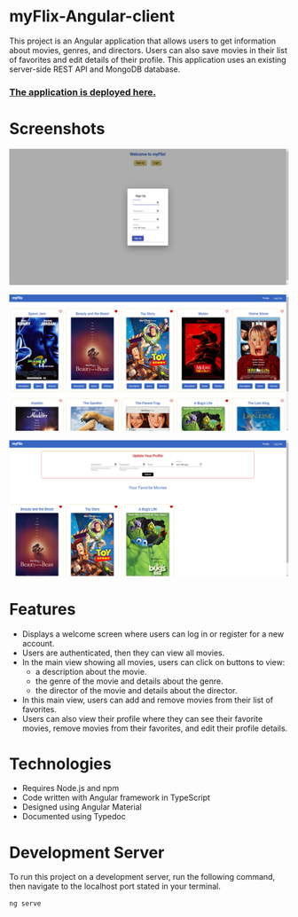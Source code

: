 # myFlix-Angular-client
This project is an Angular application that allows users to get information about movies, genres, and directors. Users can also save movies in their list of favorites and edit details of their profile. This application uses an existing server-side REST API and MongoDB database.

### [The application is deployed here.](https://bethiamchan.github.io/myFlix-Angular-client/)

# Screenshots
![Welcome screen](src/assets/myFlix-welcome.jpg)

![Main view with all movies](src/assets/myFlix-mainView.jpg)

![Profile view](src/assets/myFlix-profile.jpg)

# Features
* Displays a welcome screen where users can log in or register for a new account.
* Users are authenticated, then they can view all movies.
* In the main view showing all movies, users can click on buttons to view:
  * a description about the movie.
  * the genre of the movie and details about the genre.
  * the director of the movie and details about the director.
* In this main view, users can add and remove movies from their list of favorites.
* Users can also view their profile where they can see their favorite movies, remove movies from their favorites, and edit their profile details.

# Technologies
* Requires Node.js and npm
* Code written with Angular framework in TypeScript
* Designed using Angular Material
* Documented using Typedoc

# Development Server
To run this project on a development server, run the following command, then navigate to the localhost port stated in your terminal.
```bash
ng serve
```
